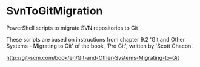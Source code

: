 SvnToGitMigration
=================

PowerShell scripts to migrate SVN repositories to Git

These scripts are based on instructions from chapter 9.2 'Git and Other Systems - Migrating to Git' of the book, 'Pro Git', 
written by 'Scott Chacon'.

http://git-scm.com/book/en/Git-and-Other-Systems-Migrating-to-Git
